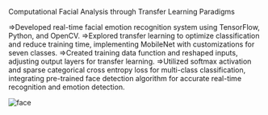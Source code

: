 Computational Facial Analysis through Transfer Learning Paradigms

=>Developed real-time facial emotion recognition system using TensorFlow, Python, and OpenCV.
=>Explored transfer learning to optimize classification and reduce training time, implementing MobileNet with customizations for seven classes.
=>Created training data function and reshaped inputs, adjusting output layers for transfer learning.
=>Utilized softmax activation and sparse categorical cross entropy loss for multi-class classification, integrating pre-trained face detection algorithm for accurate real-time recognition and emotion detection.


![face](https://github.com/JanyaMehta/REAL-TIME-FACE-EMOTION-RECOGONITION/assets/54683817/7e0e858e-365b-4bcc-aa96-51051989dbd9)
